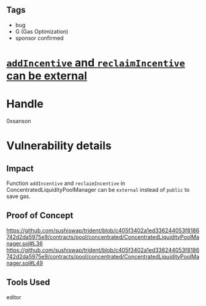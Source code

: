 ## Tags

- bug
- G (Gas Optimization)
- sponsor confirmed

# [`addIncentive` and `reclaimIncentive` can be external](https://github.com/code-423n4/2021-09-sushitrident-2-findings/issues/75) 

# Handle

0xsanson


# Vulnerability details

## Impact
Function `addIncentive` and `reclaimIncentive` in ConcentratedLiquidityPoolManager can be `external` instead of `public` to save gas.

## Proof of Concept
https://github.com/sushiswap/trident/blob/c405f3402a1ed336244053f8186742d2da5975e9/contracts/pool/concentrated/ConcentratedLiquidityPoolManager.sol#L36
https://github.com/sushiswap/trident/blob/c405f3402a1ed336244053f8186742d2da5975e9/contracts/pool/concentrated/ConcentratedLiquidityPoolManager.sol#L49

## Tools Used
editor

